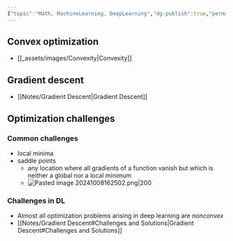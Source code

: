 ```yaml
---
{"topic":"Math, MachineLearning, DeepLearning","dg-publish":true,"permalink":"/Notes/Optimization Algorithms/","dgPassFrontmatter":true,"noteIcon":""}
---
```


## Convex optimization
- [[_assets/images/Convexity\|Convexity]]

## Gradient descent
- [[Notes/Gradient Descent\|Gradient Descent]]

## Optimization challenges
### Common challenges
- local minima
- saddle points
	- any location where all gradients of a function vanish but which is neither a global nor a local minimum
	- ![Pasted image 20241008162502.png|200](/img/user/_assets/images/Pasted%20image%2020241008162502.png)
### Challenges in DL
- Almost all optimization problems arising in deep learning are *nonconvex*
- [[Notes/Gradient Descent#Challenges and Solutions\|Gradient Descent#Challenges and Solutions]]




